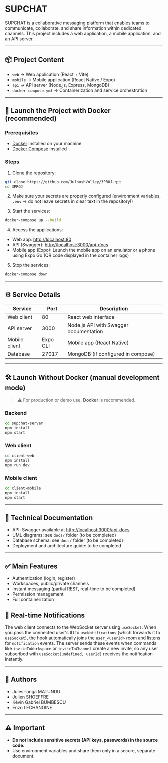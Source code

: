 # SUPCHAT

SUPCHAT is a collaborative messaging platform that enables teams to communicate, collaborate, and share information within dedicated channels. This project includes a web application, a mobile application, and an API server.

---

## 📦 Project Content

- `web` → Web application (React + Vite)
- `mobile` → Mobile application (React Native / Expo)
- `api` → API server (Node.js, Express, MongoDB)
- `docker-compose.yml` → Containerization and service orchestration

---

## 🚀 Launch the Project with Docker (recommended)

### Prerequisites

- [Docker](https://www.docker.com/) installed on your machine
- [Docker Compose](https://docs.docker.com/compose/) installed

### Steps

1. Clone the repository:

```bash
git clone https://github.com/JuloushVolley/3PROJ.git
cd 3PROJ
```

2. Make sure your secrets are properly configured (environment variables, `.env` → do not leave secrets in clear text in the repository!)

3. Start the services:

```bash
docker-compose up --build
```

4. Access the applications:

- Web app: [http://localhost:80](http://localhost:80)
- API (Swagger): [http://localhost:3000/api-docs](http://localhost:3000/api-docs)
- Mobile app (Expo): Launch the mobile app on an emulator or a phone using Expo Go (QR code displayed in the container logs)

5. Stop the services:

```bash
docker-compose down
```

---

## ⚙️ Service Details

| Service       | Port     | Description                            |
| ------------- | -------- | -------------------------------------- |
| Web client    | 80       | React web interface                    |
| API server    | 3000     | Node.js API with Swagger documentation |
| Mobile client | Expo CLI | Mobile app (React Native)              |
| Database      | 27017    | MongoDB (if configured in compose)     |

---

## 🛠️ Launch Without Docker (manual development mode)

> ⚠️ For production or demo use, **Docker** is recommended.

### Backend

```bash
cd supchat-server
npm install
npm start
```

### Web client

```bash
cd client-web
npm install
npm run dev
```

### Mobile client

```bash
cd client-mobile
npm install
npm start
```

---

## 📃 Technical Documentation

- API: Swagger available at [http://localhost:3000/api-docs](http://localhost:3000/api-docs)
- UML diagrams: see `docs/` folder (to be completed)
- Database schema: see `docs/` folder (to be completed)
- Deployment and architecture guide: to be completed

---

## ✅ Main Features

- Authentication (login, register)
- Workspaces, public/private channels
- Instant messaging (partial REST, real-time to be completed)
- Permission management
- Full containerization

## 🔔 Real-time Notifications

The web client connects to the WebSocket server using `useSocket`. When you pass
the connected user's ID to `useNotifications` (which forwards it to `useSocket`),
the hook automatically joins the `user_<userId>` room and listens for
`notification` events. The server sends these events when commands like
`inviteToWorkspace` or `inviteToChannel` create a new invite, so any user
subscribed with `useSocket(undefined, userId)` receives the notification
instantly.

---

## 📢 Authors

- Jules-langa MATUNDU
- Julien SHOEFFRE
- Kévin Gabriel BUMBESCU
- Enzo LECHANOINE

---

## ⚠️ Important

- **Do not include sensitive secrets (API keys, passwords) in the source code.**
- Use environment variables and share them only in a secure, separate document.

```

```
